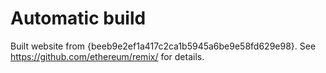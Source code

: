 # Automatic build
Built website from {beeb9e2ef1a417c2ca1b5945a6be9e58fd629e98}. See https://github.com/ethereum/remix/ for details.

